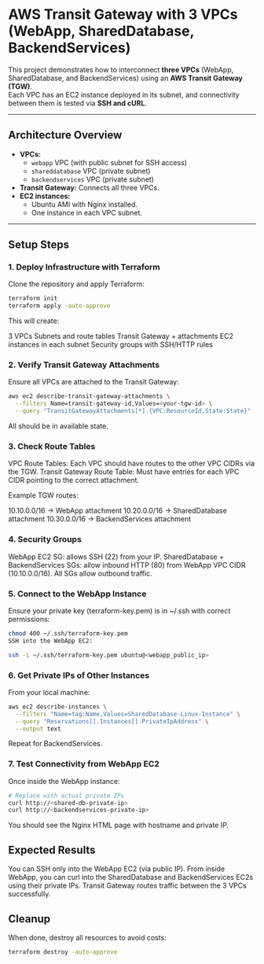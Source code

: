 # AWS Transit Gateway with 3 VPCs (WebApp, SharedDatabase, BackendServices)

This project demonstrates how to interconnect **three VPCs** (WebApp, SharedDatabase, and BackendServices) using an **AWS Transit Gateway (TGW)**.  
Each VPC has an EC2 instance deployed in its subnet, and connectivity between them is tested via **SSH and cURL**.

---

##  Architecture Overview
- **VPCs:**
  - `webapp` VPC (with public subnet for SSH access)  
  - `shareddatabase` VPC (private subnet)  
  - `backendservices` VPC (private subnet)  
- **Transit Gateway:** Connects all three VPCs.  
- **EC2 instances:**
  - Ubuntu AMI with Nginx installed.  
  - One instance in each VPC subnet.  

---

##  Setup Steps

### 1. Deploy Infrastructure with Terraform
Clone the repository and apply Terraform:

```bash
terraform init
terraform apply -auto-approve
```
This will create:

3 VPCs
Subnets and route tables
Transit Gateway + attachments
EC2 instances in each subnet
Security groups with SSH/HTTP rules

### 2. Verify Transit Gateway Attachments
Ensure all VPCs are attached to the Transit Gateway:

```bash
aws ec2 describe-transit-gateway-attachments \
  --filters Name=transit-gateway-id,Values=<your-tgw-id> \
  --query "TransitGatewayAttachments[*].{VPC:ResourceId,State:State}"
```
All should be in available state.

### 3. Check Route Tables
VPC Route Tables: Each VPC should have routes to the other VPC CIDRs via the TGW.
Transit Gateway Route Table: Must have entries for each VPC CIDR pointing to the correct attachment.

Example TGW routes:

10.10.0.0/16 → WebApp attachment
10.20.0.0/16 → SharedDatabase attachment
10.30.0.0/16 → BackendServices attachment

### 4. Security Groups
WebApp EC2 SG: allows SSH (22) from your IP.
SharedDatabase + BackendServices SGs: allow inbound HTTP (80) from WebApp VPC CIDR (10.10.0.0/16).
All SGs allow outbound traffic.

### 5. Connect to the WebApp Instance
Ensure your private key (terraform-key.pem) is in ~/.ssh with correct permissions:

```bash
chmod 400 ~/.ssh/terraform-key.pem
SSH into the WebApp EC2:
```

```bash
ssh -i ~/.ssh/terraform-key.pem ubuntu@<webapp_public_ip>
```
### 6. Get Private IPs of Other Instances
From your local machine:
```bash
aws ec2 describe-instances \
  --filters "Name=tag:Name,Values=SharedDatabase-Linux-Instance" \
  --query "Reservations[].Instances[].PrivateIpAddress" \
  --output text
```
Repeat for BackendServices.

### 7. Test Connectivity from WebApp EC2
Once inside the WebApp instance:

```bash
# Replace with actual private IPs
curl http://<shared-db-private-ip>
curl http://<backendservices-private-ip>
```
You should see the Nginx HTML page with hostname and private IP.

## Expected Results
You can SSH only into the WebApp EC2 (via public IP).
From inside WebApp, you can curl into the SharedDatabase and BackendServices EC2s using their private IPs.
Transit Gateway routes traffic between the 3 VPCs successfully.

## Cleanup
When done, destroy all resources to avoid costs:
```bash
terraform destroy -auto-approve
```
